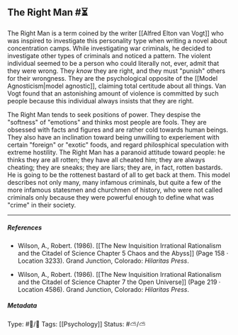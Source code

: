 ## The Right Man  #⏳ 

The Right Man is a term coined by the writer [[Alfred Elton van Vogt]] who was inspired to investigate this personality type when writing a novel about concentration camps. While investigating war criminals, he decided to investigate other types of criminals and noticed a pattern. The violent individual seemed to be a person who could literally not, ever, admit that they were wrong. They _know_ they are right, and they must "punish" others for their wrongness. They are the psychological opposite of the [[Model Agnosticism|model agnostic]], claiming total certitude about all things. Van Vogt found that an astonishing amount of violence is committed by such people because this individual always insists that they are right. 

The Right Man tends to seek positions of power. They despise the "softness" of "emotions" and thinks most people are fools. They are obsessed with facts and figures and are rather cold towards human beings. They also have an inclination toward being unwilling to experiement with certain "foreign" or "exotic" foods, and regard philosphical speculation with extreme hostility. The Right Man has a paranoid attitude toward people: he thinks they are all rotten; they have all cheated him; they are always cheating; they are sneaks; they are liars; they are, in fact, rotten bastards. He is going to be the rottenest bastard of all to get back at them. This model describes not only many, many infamous criminals, but quite a few of the more infamous statesmen and churchmen of history, who were not called criminals only because they were powerful enough to define what was "crime" in their society.

___

##### References

- Wilson, A., Robert. (1986). [[The New Inquisition Irrational Rationalism and the Citadel of Science Chapter 5 Chaos and the Abyss]] (Page 158 · Location 3233). Grand Junction, Colorado: _Hilaritas Press_.

- Wilson, A., Robert. (1986). [[The New Inquisition Irrational Rationalism and the Citadel of Science Chapter 7 the Open Universe]] (Page 219 · Location 4586). Grand Junction, Colorado: _Hilaritas Press_.

##### Metadata

Type: #🔵/🔵 
Tags: [[Psychology]] 
Status: #⛅️/⛅️ 
